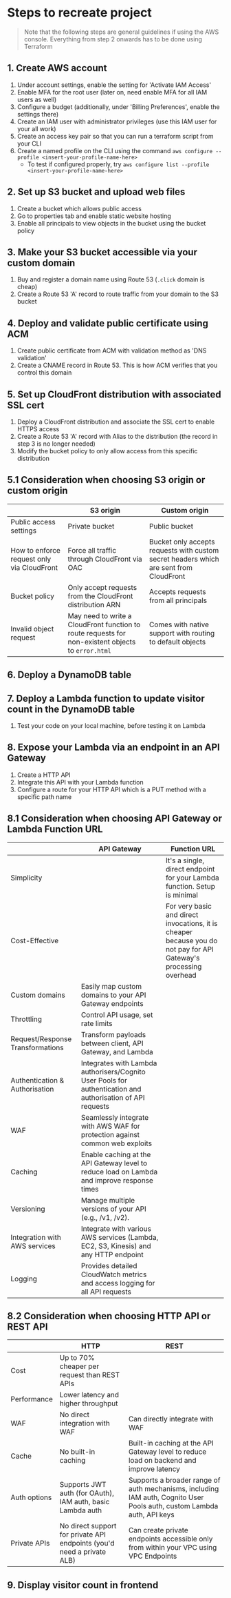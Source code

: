# Steps to recreate project
> Note that the following steps are general guidelines if using the AWS console. Everything from step 2 onwards has to be done using Terraform

## 1. Create AWS account
1. Under account settings, enable the setting for 'Activate IAM Access'
2. Enable MFA for the root user (later on, need enable MFA for all IAM users as well)
3. Configure a budget (additionally, under 'Billing Preferences', enable the settings there)
4. Create an IAM user with administrator privileges (use this IAM user for your all work)
5. Create an access key pair so that you can run a terraform script from your CLI
6. Create a named profile on the CLI using the command `aws configure --profile <insert-your-profile-name-here>`
    - To test if configured properly, try `aws configure list --profile <insert-your-profile-name-here>`


## 2. Set up S3 bucket and upload web files
1. Create a bucket which allows public access
2. Go to properties tab and enable static website hosting
3. Enable all principals to view objects in the bucket using the bucket policy

## 3. Make your S3 bucket accessible via your custom domain
1. Buy and register a domain name using Route 53 (`.click` domain is cheap)
2. Create a Route 53 'A' record to route traffic from your domain to the S3 bucket

## 4. Deploy and validate public certificate using ACM
1. Create public certificate from ACM with validation method as 'DNS validation'
2. Create a CNAME record in Route 53. This is how ACM verifies that you control this domain

## 5. Set up CloudFront distribution with associated SSL cert
1. Deploy a CloudFront distribution and associate the SSL cert to enable HTTPS access
2. Create a Route 53 'A' record with Alias to the distribution (the record in step 3 is no longer needed)
3. Modify the bucket policy to only allow access from this specific distribution

## 5.1 Consideration when choosing S3 origin or custom origin
| | S3 origin | Custom origin |
| -------- | -------- | ------- |
| Public access settings | Private bucket | Public bucket |
| How to enforce request only via CloudFront | Force all traffic through CloudFront via OAC | Bucket only accepts requests with custom secret headers which are sent from CloudFront |
| Bucket policy | Only accept requests from the CloudFront distribution ARN | Accepts requests from all principals |
| Invalid object request | May need to write a CloudFront function to route requests for non-existent objects to `error.html` | Comes with native support with routing to default objects |

## 6. Deploy a DynamoDB table

## 7. Deploy a Lambda function to update visitor count in the DynamoDB table
1. Test your code on your local machine, before testing it on Lambda

## 8. Expose your Lambda via an endpoint in an API Gateway
1. Create a HTTP API
2. Integrate this API with your Lambda function
3. Configure a route for your HTTP API which is a PUT method with a specific path name

## 8.1 Consideration when choosing API Gateway or Lambda Function URL
| | API Gateway | Function URL |
| -------- | -------- | ------- |
| Simplicity |  | It's a single, direct endpoint for your Lambda function. Setup is minimal |
| Cost-Effective |  | For very basic and direct invocations, it is cheaper because you do not pay for API Gateway's processing overhead |
| Custom domains | Easily map custom domains to your API Gateway endpoints |  |
| Throttling | Control API usage, set rate limits |  |
| Request/Response Transformations | Transform payloads between client, API Gateway, and Lambda | |
| Authentication & Authorisation | Integrates with Lambda authorisers/Cognito User Pools for authentication and authorisation of API requests | |
| WAF | Seamlessly integrate with AWS WAF for protection against common web exploits | |
| Caching | Enable caching at the API Gateway level to reduce load on Lambda and improve response times | |
| Versioning | Manage multiple versions of your API (e.g., /v1, /v2). | |
| Integration with AWS services | Integrate with various AWS services (Lambda, EC2, S3, Kinesis) and any HTTP endpoint | |
| Logging | Provides detailed CloudWatch metrics and access logging for all API requests | |

## 8.2 Consideration when choosing HTTP API or REST API
|  | HTTP | REST |
| -------- | -------- | ------- |
| Cost | Up to 70% cheaper per request than REST APIs |  |
| Performance | Lower latency and higher throughput |  |
| WAF | No direct integration with WAF | Can directly integrate with WAF |
| Cache | No built-in caching | Built-in caching at the API Gateway level to reduce load on backend and improve latency |
| Auth options | Supports JWT auth (for OAuth), IAM auth, basic Lambda auth | Supports a broader range of auth mechanisms, including IAM auth, Cognito User Pools auth, custom Lambda auth, API keys |
| Private APIs | No direct support for private API endpoints (you'd need a private ALB) | Can create private endpoints accessible only from within your VPC using VPC Endpoints |

## 9. Display visitor count in frontend

